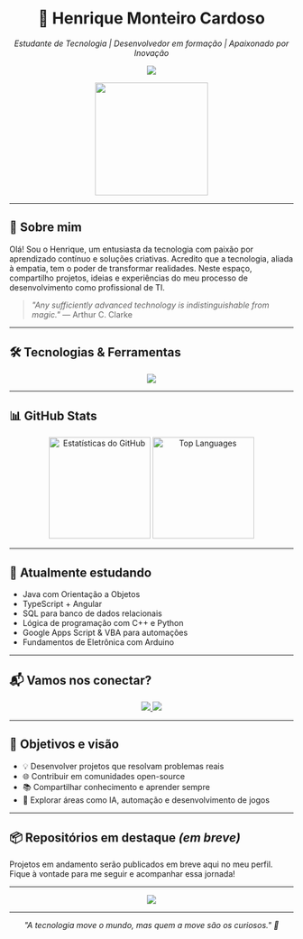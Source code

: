 <h1 align="center">👾 Henrique Monteiro Cardoso</h1>

<p align="center"><i>Estudante de Tecnologia | Desenvolvedor em formação | Apaixonado por Inovação</i></p>

<p align="center">
  <img src="https://readme-typing-svg.herokuapp.com?font=Fira+Code&duration=3000&pause=1000&color=0FF7E0&center=true&vCenter=true&width=435&lines=Olá%2C+eu+sou+Henrique+Monteiro!;Estudante+de+TI+e+Desenvolvedor+em+Construção.;Tecnologia+é+como+magia+que+sabemos+explicar."/>
</p>

<p align="center">
  <img src="https://media.tenor.com/kyJFTroNngQAAAAi/coding.gif" width="200" />
</p>

---

## 🧠 Sobre mim

Olá! Sou o Henrique, um entusiasta da tecnologia com paixão por aprendizado contínuo e soluções criativas. Acredito que a tecnologia, aliada à empatia, tem o poder de transformar realidades. Neste espaço, compartilho projetos, ideias e experiências do meu processo de desenvolvimento como profissional de TI.

> _"Any sufficiently advanced technology is indistinguishable from magic."_ — Arthur C. Clarke

---

## 🛠️ Tecnologias & Ferramentas

<p align="center">
  <a href="https://skillicons.dev">
    <img src="https://skillicons.dev/icons?i=html,css,js,ts,py,java,cpp,cs,c,php,vba,mysql,sqlite,arduino,git,github,discord,vscode,eclipse,firebase,figma,gitlab,github,ps,postgress,react,&perline=8" />
  </a>
</p>

---

## 📊 GitHub Stats

<p align="center">
  <img height="180em" src="https://github-readme-stats.vercel.app/api?username=HenriqueMC17&show_icons=true&theme=tokyonight&count_private=true" alt="Estatísticas do GitHub"/>
  <img height="180em" src="https://github-readme-stats.vercel.app/api/top-langs/?username=HenriqueMC17&layout=compact&theme=tokyonight&langs_count=10&custom_title=Linguagens+Mais+Usadas" alt="Top Languages"/>
</p>

---

## 🌱 Atualmente estudando

- Java com Orientação a Objetos  
- TypeScript + Angular  
- SQL para banco de dados relacionais  
- Lógica de programação com C++ e Python  
- Google Apps Script & VBA para automações  
- Fundamentos de Eletrônica com Arduino

---

## 📬 Vamos nos conectar?

<p align="center">
  <a href="https://www.linkedin.com/in/henrique-monteiro-cardoso-ba3716229/" target="_blank">
    <img src="https://img.shields.io/badge/-LinkedIn-0077B5?style=for-the-badge&logo=linkedin&logoColor=white" />
  </a>
  <a href="https://wa.me/5515988027261" target="_blank">
    <img src="https://img.shields.io/badge/-WhatsApp-25D366?style=for-the-badge&logo=whatsapp&logoColor=white" />
  </a>
</p>

---

## 🎯 Objetivos e visão

- 💡 Desenvolver projetos que resolvam problemas reais  
- 🌐 Contribuir em comunidades open-source  
- 📚 Compartilhar conhecimento e aprender sempre  
- 🧠 Explorar áreas como IA, automação e desenvolvimento de jogos

---

## 📦 Repositórios em destaque *(em breve)*

Projetos em andamento serão publicados em breve aqui no meu perfil. Fique à vontade para me seguir e acompanhar essa jornada!

---

<p align="center">
  <img src="https://profile-counter.glitch.me/HenriqueMC17/count.svg" />
</p>

---

<p align="center"><i>"A tecnologia move o mundo, mas quem a move são os curiosos." 🚀</i></p>
